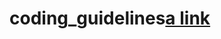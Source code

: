 # coding_guidelines[a link](https://github.com/ankit-90/coding_guidelines/edit/master/general_guidelines.md)

